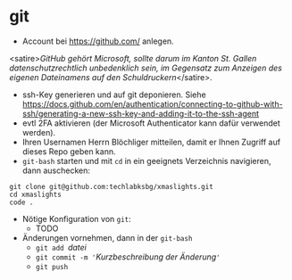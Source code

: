 # git
  * Account bei https://github.com/ anlegen. 
  
  &lt;satire>_GitHub gehört Microsoft, sollte darum im Kanton St. Gallen datenschutzrechtlich unbedenklich sein, im Gegensatz zum Anzeigen des eigenen Dateinamens auf den Schuldruckern_&lt;/satire>.

  * ssh-Key generieren und auf git deponieren. Siehe https://docs.github.com/en/authentication/connecting-to-github-with-ssh/generating-a-new-ssh-key-and-adding-it-to-the-ssh-agent
  * evtl 2FA aktivieren (der Microsoft Authenticator kann dafür verwendet werden).
  * Ihren Usernamen Herrn Blöchliger mitteilen, damit er Ihnen Zugriff auf dieses Repo geben kann.
  * `git-bash` starten und mit `cd` in ein geeignets Verzeichnis navigieren, dann auschecken:
  ```
git clone git@github.com:techlabksbg/xmaslights.git
cd xmaslights
code .
  ```
  * Nötige Konfiguration von `git`:
    * TODO
  * Änderungen vornehmen, dann in der `git-bash`
    * `git add `_datei_
    * `git commit -m '`_Kurzbeschreibung der Änderung_`'`
    * `git push`

